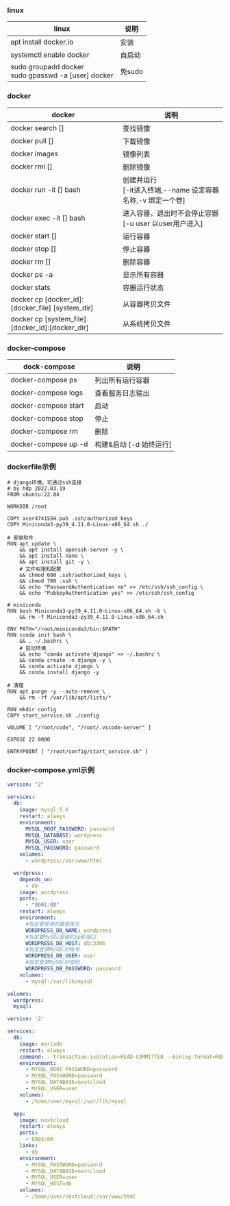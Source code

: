 ### linux
linux | 说明
-|-
apt install docker.io 		|安装
systemctl enable docker   |自启动
sudo groupadd docker<br>sudo gpasswd -a [user] docker | 免sudo

### docker
docker | 说明
-|-
docker search []			    |查找镜像
docker pull []				    |下载镜像
docker images				      |镜像列表
docker rmi []				      |删除镜像
docker run -it [] bash 		|创建并运行<br>[-it进入终端,--name 设定容器名称,-v 绑定一个卷]
docker exec -it [] bash		|进入容器，退出时不会停止容器<br>[-u user 以user用户进入]
docker start []				    |运行容器
docker stop []				    |停止容器
docker rm []				      |删除容器
docker ps -a				      |显示所有容器
docker stats				      |容器运行状态
docker cp [docker_id]:[docker_file] [system_dir] | 从容器拷贝文件
docker cp [system_file] [docker_id]:[docker_dir]  | 从系统拷贝文件

### docker-compose
dock-compose | 说明
-|-
docker-compose ps     |列出所有运行容器
docker-compose logs   |查看服务日志输出
docker-compose start  |启动
docker-compose stop   |停止
docker-compose rm     |删除
docker-compose up -d  |构建&启动 [-d 始终运行]

### dockerfile示例
```shell
# django环境，可通过ssh连接
# by hdp 2022.03.19
FROM ubuntu:22.04

WORKDIR /root

COPY acer4741SSH.pub .ssh/authorized_keys
COPY Miniconda3-py39_4.11.0-Linux-x86_64.sh ./

# 安装软件
RUN apt update \  
    && apt install openssh-server -y \
    && apt install nano \
    && apt install git -y \
    # 文件权限和配置
    && chmod 600 .ssh/authorized_keys \
    && chmod 700 .ssh \
    && echo "PasswordAuthentication no" >> /etc/ssh/ssh_config \
    && echo "PubkeyAuthentication yes" >> /etc/ssh/ssh_config 

# miniconda
RUN bash Miniconda3-py39_4.11.0-Linux-x86_64.sh -b \   
    && rm -f Miniconda3-py39_4.11.0-Linux-x86_64.sh

ENV PATH="/root/miniconda3/bin:$PATH"
RUN conda init bash \
    && . ~/.bashrc \
    # 启动环境
    && echo "conda activate django" >> ~/.bashrc \
    && conda create -n django -y \
    && conda activate django \
    && conda install django -y

# 清理
RUN apt purge -y --auto-remove \
    && rm -rf /var/lib/apt/lists/* 

RUN mkdir config
COPY start_service.sh ./config

VOLUME [ "/root/code", "/root/.vscode-server" ]

EXPOSE 22 8000

ENTRYPOINT [ "/root/config/start_service.sh" ]
```

### docker-compose.yml示例
```yaml
version: "2"

services:
  db:
    image: mysql:5.6
    restart: always
    environment:
      MYSQL_ROOT_PASSWORD: password
      MYSQL_DATABASE: wordpress
      MYSQL_USER: user
      MYSQL_PASSWORD: password
    volumes:
      - wordpress:/var/www/html

  wordpress:
    depends_on:
      - db
    image: wordpress
    ports:
      - "8001:80"
    restart: always
    environment:
      #指定要使用的数据库名
      WORDPRESS_DB_NAME: wordpress
      #指定要MySQL容器的ip和端口
      WORDPRESS_DB_HOST: db:3306
      #指定登录MySQL的账号
      WORDPRESS_DB_USER: user
      #指定登录MySQL的密码
      WORDPRESS_DB_PASSWORD: password
    volumes:
      - mysql:/var/lib/mysql

volumes:
  wordpress:
  mysql:
```

```yaml
version: '2'

services:
  db:
    image: mariadb
    restart: always
    command: --transaction-isolation=READ-COMMITTED --binlog-format=ROW --skip-innodb-read-only-compressed
    environment:
      - MYSQL_ROOT_PASSWORD=password
      - MYSQL_PASSWORD=password
      - MYSQL_DATABASE=nextcloud
      - MYSQL_USER=user
    volumes:
      - /home/user/mysql:/var/lib/mysql

  app:  
    image: nextcloud
    restart: always
    ports:
      - 8003:80
    links:
      - db  
    environment:
      - MYSQL_PASSWORD=password
      - MYSQL_DATABASE=nextcloud
      - MYSQL_USER=user
      - MYSQL_HOST=db
    volumes:
      - /home/user/nextcloud:/var/www/html

```